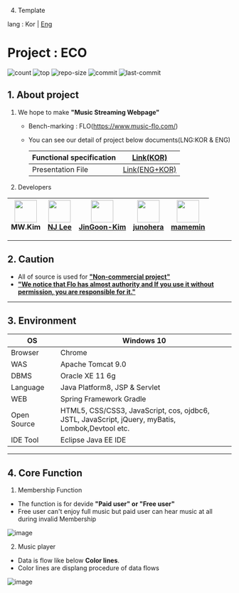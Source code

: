 4. Template

lang : Kor | [Eng](https://github.com/namjugood/project_Eco/blob/6d4ae53a9e59f3831e6d885fe9936fa269661599/README.md)

# Project : ECO

![count](https://img.shields.io/github/languages/count/namjugood/project_Eco)
![top](https://img.shields.io/github/languages/top/namjugood/project_Eco)
![repo-size](https://img.shields.io/github/repo-size/namjugood/project_Eco)
![commit](https://img.shields.io/github/commit-activity/w/namjugood/project_Eco)
![last-commit](https://img.shields.io/github/last-commit/namjugood/project_Eco)

## 1\. About project

1.  We hope to make **"Music Streaming Webpage"**
    
    - Bench-marking : FLO(https://www.music-flo.com/)
    - You can see our detail of project below documents(LNG:KOR & ENG)
        
        | Functional specification | [Link(KOR)](/C:/Program%20Files/Joplin/resources/app.asar/%28https:/docs.google.com/spreadsheets/d/1GkkUYpng9CMe0P4aIt9WKx0CFHZy1EF6HUVFZVcUqy4/edit?usp=sharing "link1") |
        | --- | --- |
        | Presentation File | [Link(ENG+KOR)](https://drive.google.com/file/d/1TQZtdcUhs6oai4WrKwn95tfxlqUOmw4f/view?usp=sharing "link2") |
        
2.  Developers
    
|<img width="50" src="https://avatars.githubusercontent.com/u/77426494?s=64&amp;v=4" class="jop-noMdConv"><br>MW.Kim|<img width="50" src="https://avatars.githubusercontent.com/u/80030590?s=120&amp;v=4" class="jop-noMdConv"><br>[NJ Lee](https://https//github.com/namjugood "https://https://github.com/namjugood")|<img width="50" src="https://avatars.githubusercontent.com/u/79358518?s=64&amp;v=4" class="jop-noMdConv"><br>[JinGoon-Kim](https://github.com/JinGoon-Kim)|<img width="50" src="https://avatars0.githubusercontent.com/u/28638438?s=120&amp;v=4" class="jop-noMdConv"><br>[junohera](https://https//github.com/Junohera "https://https://github.com/Junohera")|<img width="50" src="https://avatars.githubusercontent.com/u/81345782?s=64&amp;v=4" class="jop-noMdConv"><br>[mamemin](https://github.com/mamemin) |
| :---: | :---: | :---: | :---: | :---: |

* * *

## 2\. Caution

- All of source is used for **<u>"Non-commercial project"</u>**
- **<u>"We notice that Flo has almost authority and If you use it without permission, you are responsible for it."</u>**

* * *

## 3\. Environment

| OS  | Windows 10 |
| --- | --- |
| Browser | Chrome |
| WAS | Apache Tomcat 9.0 |
| DBMS | Oracle XE 11 6g |
| Language | Java Platform8, JSP & Servlet |
| WEB | Spring Framework Gradle |
| Open Source | HTML5, CSS/CSS3, JavaScript, cos, ojdbc6,<br>JSTL, JavaScript, jQuery, myBatis, Lombok,Devtool etc. |
| IDE Tool | Eclipse Java EE IDE |

* * *

## 4\. Core Function

1.  Membership Function

- The function is for devide **"Paid user" or "Free user"**
- Free user can't enjoy full music but paid user can hear music at all during invalid Membership

![image](https://user-images.githubusercontent.com/80030590/112624331-d8389400-8e70-11eb-85b2-79623fe4ddbe.png)

2.  Music player

- Data is flow like below **Color lines**.
- Color lines are displang procedure of data flows

![image](https://user-images.githubusercontent.com/80030590/112624274-bdfeb600-8e70-11eb-83dd-ef9a6206773a.png)